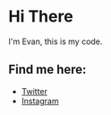 # Hi There

I'm Evan, this is my code.

## Find me here:

- [Twitter](https://twitter.com/evanriley)
- [Instagram](https://instagram.com/evanriley)
